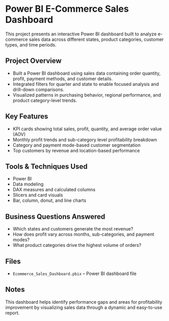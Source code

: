 # Power BI E-Commerce Sales Dashboard

This project presents an interactive Power BI dashboard built to analyze e-commerce sales data across different states, product categories, customer types, and time periods.

## Project Overview

- Built a Power BI dashboard using sales data containing order quantity, profit, payment methods, and customer details.
- Integrated filters for quarter and state to enable focused analysis and drill-down comparisons.
- Visualized patterns in purchasing behavior, regional performance, and product category-level trends.

## Key Features

- KPI cards showing total sales, profit, quantity, and average order value (AOV)
- Monthly profit trends and sub-category level profitability breakdown
- Category and payment mode-based customer segmentation
- Top customers by revenue and location-based performance

## Tools & Techniques Used

- Power BI
- Data modeling
- DAX measures and calculated columns
- Slicers and card visuals
- Bar, column, donut, and line charts

## Business Questions Answered

- Which states and customers generate the most revenue?
- How does profit vary across months, sub-categories, and payment modes?
- What product categories drive the highest volume of orders?

## Files

- `Ecommerce_Sales_Dashboard.pbix` – Power BI dashboard file

## Notes

This dashboard helps identify performance gaps and areas for profitability improvement by visualizing sales data through a dynamic and easy-to-use report.

